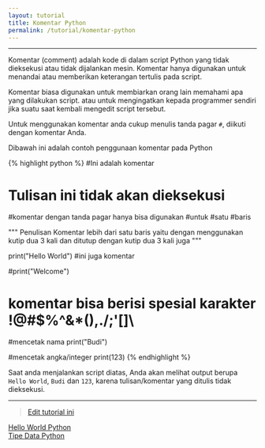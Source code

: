 ```yaml
---
layout: tutorial
title: Komentar Python
permalink: /tutorial/komentar-python
---
```


---

Komentar (comment) adalah kode di dalam script Python yang tidak dieksekusi atau tidak dijalankan mesin. Komentar hanya digunakan untuk menandai atau memberikan keterangan tertulis pada script.

Komentar biasa digunakan untuk membiarkan orang lain memahami apa yang dilakukan script. atau untuk mengingatkan kepada programmer sendiri jika suatu saat kembali mengedit script tersebut.

Untuk menggunakan komentar anda cukup menulis tanda pagar `#`, diikuti dengan komentar Anda.

Dibawah ini adalah contoh penggunaan komentar pada Python

{% highlight python %}
#Ini adalah komentar
# Tulisan ini tidak akan dieksekusi

#komentar dengan tanda pagar hanya bisa digunakan
#untuk
#satu
#baris

"""
Penulisan Komentar lebih dari satu baris yaitu
dengan menggunakan kutip dua 3 kali dan 
ditutup dengan kutip dua 3 kali juga
"""

print("Hello World") #ini juga komentar

#print("Welcome")

# komentar bisa berisi spesial karakter !@#$%^&*(),./;'[]\

#mencetak nama
print("Budi")

#mencetak angka/integer
print(123)
{% endhighlight %}

Saat anda menjalankan script diatas, Anda akan melihat output berupa `Hello World`, `Budi` dan `123`, karena tulisan/komentar yang ditulis tidak dieksekusi.

---
> [Edit tutorial ini](https://github.com/belajarpythoncom/belajarpythoncom.github.io/edit/master/tutorials/komentar-python.md)

<div class="row navigation-tutorial">
    <div class="col-md-6 prev-tutorial">
        <a href="/tutorial/hello-world-python"><i class="fas fa-arrow-circle-left"></i>Hello World Python</a>
    </div>
    <div class="col-md-6 next-tutorial">
        <a href="/tutorial/tipe-data-python" class="hoverable">Tipe Data Python<i class="fas fa-arrow-circle-right"></i></a>
    </div>
</div>

